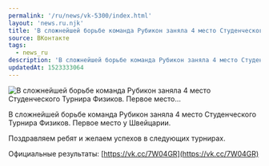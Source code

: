 ```yaml
---
permalink: '/ru/news/vk-5300/index.html'
layout: 'news.ru.njk'
title: 'В сложнейшей борьбе команда Рубикон заняла 4 место Студенческого Турнира Физиков. Первое место…'
source: ВКонтакте
tags:
  - news_ru
description: 'В сложнейшей борьбе команда Рубикон заняла 4 место Студенческого Турнира Физиков. Первое место…'
updatedAt: 1523333064
---
```

![В сложнейшей борьбе команда Рубикон заняла 4 место Студенческого Турнира Физиков. Первое место…](https://sun9-25.userapi.com/impf/c845419/v845419927/24622/OJEFYdPR0mw.jpg?size=1280x711&quality=96&sign=a6e9bbe7670b8e778c6b1fa35749dfc9&c_uniq_tag=sYNW_gpLhd408M-ZrsnqelpZNUOgbn9Wfzs_htHQh9g&type=album)

В сложнейшей борьбе команда Рубикон заняла 4 место Студенческого Турнира Физиков. Первое место у Швейцарии.

Поздравляем ребят и желаем успехов в следующих турнирах.

Официальные результаты: [https://vk.cc/7W04GR](https://vk.cc/7W04GR)
